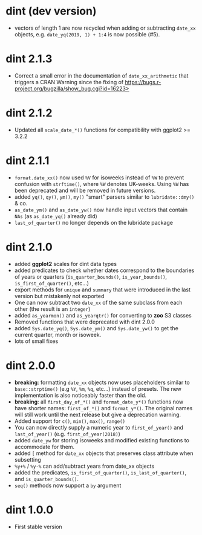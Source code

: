# dint (dev version)

* vectors of length 1 are now recycled when adding or subtracting `date_xx` 
  objects, e.g. `date_yq(2019, 1) + 1:4` is now possible (#5).


# dint 2.1.3

* Correct a small error in the documentation of `date_xx_arithmetic` that
  triggers a CRAN Warning since the fixing of 
  https://bugs.r-project.org/bugzilla/show_bug.cgi?id=16223>


# dint 2.1.2

* Updated all `scale_date_*()` functions for compatibility with ggplot2 >= 3.2.2


# dint 2.1.1

* `format.date_xx()` now used `%V` for isoweeks instead of `%W` 
  to prevent confusion with `strftime()`, where `%W` denotes UK-weeks. Using 
  `%W` has been deprecated and will be removed in future versions.
* added `yq()`, `qy()`, `ym()`, `my()` "smart" parsers similar to 
  `lubridate::dmy()` & co.
* `as_date_ym()` and `as_date_yw()` now handle input vectors that contain `NAs` 
  (as `as_date_yq()` already did)
* `last_of_quarter()` no longer depends on the lubridate package


# dint 2.1.0

* added **ggplot2** scales for dint data types
* added predicates to check whether dates correspond to the boundaries of 
  years or quarters (`is_quarter_bounds()`, `is_year_bounds()`, 
  `is_first_of_quarter()`, etc...)
* export methods for `unique` and `summary` that were introduced in the last 
  version but mistakenly not exported
* One can now subtract two `date_xx` of the same subclass from each other 
  (the result is an `integer`)
* added `as_yearmon()` and `as_yearqtr()` for converting to **zoo** S3 classes
* Removed functions that were deprecated with dint 2.0.0
* added `Sys.date_yq()`, `Sys.date_ym()` and `Sys.date_yw()` to get the current
  quarter, month or isoweek.
* lots of small fixes


# dint 2.0.0

* **breaking**: formatting `date_xx` objects now uses placeholders similar to
  `base::strptime()` (e.g `%Y`, `%m`, `%q`, etc...) instead of presets. The
  new implementation is also noticeably faster than the old.
* **breaking**: all `first_day_of_*()` and `format_date_y*()` functions now
  have shorter names: `first_of_*()` and `format_y*()`. The original names
  will still work until the next release but give a deprecation warning.
* Added support for `c()`, `min()`, `max()`, `range()`
* You can now directly supply a numeric year to `first_of_year()` and 
  `last_of_year()` (e.g. `first_of_year(2018)`)
* added `date_yw` for storing isoweeks and modified existing functions to 
  accommodate for them.
* added `[` method for `date_xx` objects that preserves class attribute when
  subsetting
* `%y+%` / `%y-%` can add/subtract years from date_xx objects
* added the predicates, `is_first_of_quarter()`, `is_last_of_quarter()`, and
  `is_quarter_bounds()`.
* `seq()` methods now support a `by` argument




# dint 1.0.0

* First stable version
